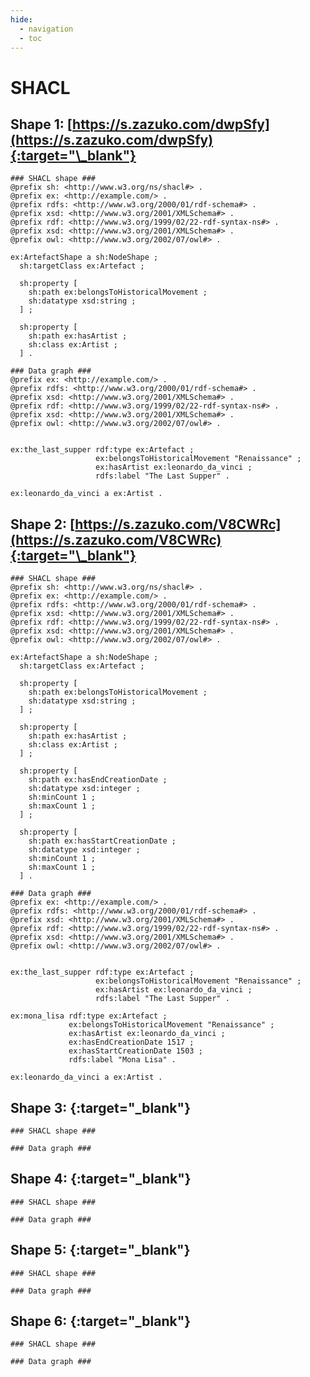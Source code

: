 ```yaml
---
hide:
  - navigation
  - toc
---
```


# SHACL

## Shape 1: [https://s.zazuko.com/dwpSfy](https://s.zazuko.com/dwpSfy){:target="\_blank"}

<div class="grid cards" markdown>

```
### SHACL shape ###
@prefix sh: <http://www.w3.org/ns/shacl#> .
@prefix ex: <http://example.com/> .
@prefix rdfs: <http://www.w3.org/2000/01/rdf-schema#> .
@prefix xsd: <http://www.w3.org/2001/XMLSchema#> .
@prefix rdf: <http://www.w3.org/1999/02/22-rdf-syntax-ns#> .
@prefix xsd: <http://www.w3.org/2001/XMLSchema#> .
@prefix owl: <http://www.w3.org/2002/07/owl#> .

ex:ArtefactShape a sh:NodeShape ;
  sh:targetClass ex:Artefact ;

  sh:property [
    sh:path ex:belongsToHistoricalMovement ;
    sh:datatype xsd:string ;
  ] ;

  sh:property [
    sh:path ex:hasArtist ;
    sh:class ex:Artist ;
  ] .
```

```
### Data graph ###
@prefix ex: <http://example.com/> .
@prefix rdfs: <http://www.w3.org/2000/01/rdf-schema#> .
@prefix xsd: <http://www.w3.org/2001/XMLSchema#> .
@prefix rdf: <http://www.w3.org/1999/02/22-rdf-syntax-ns#> .
@prefix xsd: <http://www.w3.org/2001/XMLSchema#> .
@prefix owl: <http://www.w3.org/2002/07/owl#> .


ex:the_last_supper rdf:type ex:Artefact ;
                   ex:belongsToHistoricalMovement "Renaissance" ;
                   ex:hasArtist ex:leonardo_da_vinci ;
                   rdfs:label "The Last Supper" .

ex:leonardo_da_vinci a ex:Artist .
```

</div>

## Shape 2: [https://s.zazuko.com/V8CWRc](https://s.zazuko.com/V8CWRc){:target="\_blank"}

<div class="grid cards" markdown>

```
### SHACL shape ###
@prefix sh: <http://www.w3.org/ns/shacl#> .
@prefix ex: <http://example.com/> .
@prefix rdfs: <http://www.w3.org/2000/01/rdf-schema#> .
@prefix xsd: <http://www.w3.org/2001/XMLSchema#> .
@prefix rdf: <http://www.w3.org/1999/02/22-rdf-syntax-ns#> .
@prefix xsd: <http://www.w3.org/2001/XMLSchema#> .
@prefix owl: <http://www.w3.org/2002/07/owl#> .

ex:ArtefactShape a sh:NodeShape ;
  sh:targetClass ex:Artefact ;

  sh:property [
    sh:path ex:belongsToHistoricalMovement ;
    sh:datatype xsd:string ;
  ] ;

  sh:property [
    sh:path ex:hasArtist ;
    sh:class ex:Artist ;
  ] ;

  sh:property [
    sh:path ex:hasEndCreationDate ;
    sh:datatype xsd:integer ;
    sh:minCount 1 ;
    sh:maxCount 1 ;
  ] ;

  sh:property [
    sh:path ex:hasStartCreationDate ;
    sh:datatype xsd:integer ;
    sh:minCount 1 ;
    sh:maxCount 1 ;
  ] .
```

```
### Data graph ###
@prefix ex: <http://example.com/> .
@prefix rdfs: <http://www.w3.org/2000/01/rdf-schema#> .
@prefix xsd: <http://www.w3.org/2001/XMLSchema#> .
@prefix rdf: <http://www.w3.org/1999/02/22-rdf-syntax-ns#> .
@prefix xsd: <http://www.w3.org/2001/XMLSchema#> .
@prefix owl: <http://www.w3.org/2002/07/owl#> .


ex:the_last_supper rdf:type ex:Artefact ;
                   ex:belongsToHistoricalMovement "Renaissance" ;
                   ex:hasArtist ex:leonardo_da_vinci ;
                   rdfs:label "The Last Supper" .

ex:mona_lisa rdf:type ex:Artefact ;
             ex:belongsToHistoricalMovement "Renaissance" ;
             ex:hasArtist ex:leonardo_da_vinci ;
             ex:hasEndCreationDate 1517 ;
             ex:hasStartCreationDate 1503 ;
             rdfs:label "Mona Lisa" .

ex:leonardo_da_vinci a ex:Artist .
```

</div>

## Shape 3: [](){:target="\_blank"}

<div class="grid cards" markdown>

```
### SHACL shape ###

```

```
### Data graph ###

```

</div>

## Shape 4: [](){:target="\_blank"}

<div class="grid cards" markdown>

```
### SHACL shape ###

```

```
### Data graph ###

```

</div>

## Shape 5: [](){:target="\_blank"}

<div class="grid cards" markdown>

```
### SHACL shape ###

```

```
### Data graph ###

```

</div>

## Shape 6: [](){:target="\_blank"}

<div class="grid cards" markdown>

```
### SHACL shape ###

```

```
### Data graph ###

```

</div>
